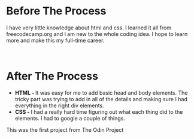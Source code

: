 <h1> Before The Process </h1>
<p> I have very little knowledge about html and css. I learned it all from freecodecamp.org and I am new to the whole coding idea. I hope to learn more and make this my full-time career. </p>
<br>
<h1> After The Process </h1>
<ul>
<li><strong>HTML - </strong> It was easy for me to add basic head and body elements. The tricky part was trying to add in all of the details and making sure I had everything in the right div elements.</li>
<li><strong>CSS - </strong> I had a really hard time figuring out what each thing did to the elements. I had to google a couple of things.</li>
</ul>
<p> This was the first project from The Odin Project</p>
<a href="https://theodinproject.com/courses/foundations/lessons/html-css" alt="odin-project"></a> 